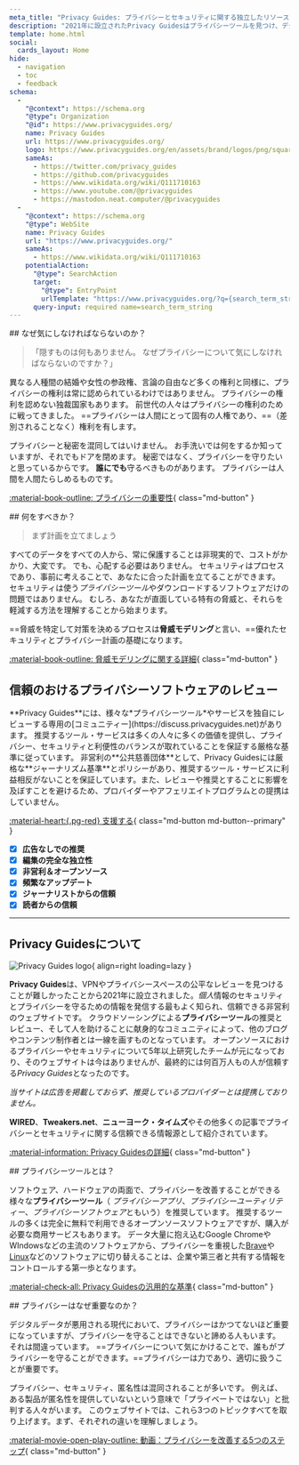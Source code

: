 ```yaml
---
meta_title: "Privacy Guides: プライバシーとセキュリティに関する独立したリソース"
description: "2021年に設立されたPrivacy Guidesはプライバシーツールを見つけ、デジタルライフの保護について学ぶことのできる、最もよく知られた信頼できる非営利のリソースです。"
template: home.html
social:
  cards_layout: Home
hide:
  - navigation
  - toc
  - feedback
schema:
  - 
    "@context": https://schema.org
    "@type": Organization
    "@id": https://www.privacyguides.org/
    name: Privacy Guides
    url: https://www.privacyguides.org/
    logo: https://www.privacyguides.org/en/assets/brand/logos/png/square/pg-yellow.png
    sameAs:
      - https://twitter.com/privacy_guides
      - https://github.com/privacyguides
      - https://www.wikidata.org/wiki/Q111710163
      - https://www.youtube.com/@privacyguides
      - https://mastodon.neat.computer/@privacyguides
  - 
    "@context": https://schema.org
    "@type": WebSite
    name: Privacy Guides
    url: "https://www.privacyguides.org/"
    sameAs:
      - https://www.wikidata.org/wiki/Q111710163
    potentialAction:
      "@type": SearchAction
      target:
        "@type": EntryPoint
        urlTemplate: "https://www.privacyguides.org/?q={search_term_string}"
      query-input: required name=search_term_string
---
```


<!-- markdownlint-disable -->
<div class="grid" markdown>
<div markdown>
## なぜ気にしなければならないのか？

> 「隠すものは何もありません。 なぜプライバシーについて気にしなければならないのですか？」

異なる人種間の結婚や女性の参政権、言論の自由など多くの権利と同様に、プライバシーの権利は常に認められているわけではありません。 プライバシーの権利を認めない独裁国家もあります。 前世代の人々はプライバシーの権利のために戦ってきました。 ==プライバシーは人間にとって固有の人権であり、==（差別されることなく）権利を有します。

プライバシーと秘密を混同してはいけません。 お手洗いでは何をするか知っていますが、それでもドアを閉めます。 秘密ではなく、プライバシーを守りたいと思っているからです。 **誰にでも**守るべきものがあります。 プライバシーは人間を人間たらしめるものです。

[:material-book-outline: プライバシーの重要性](basics/why-privacy-matters.md){ class="md-button" }
</div>

<div markdown>
## 何をすべきか？

> まず計画を立てましょう

すべてのデータをすべての人から、常に保護することは非現実的で、コストがかかり、大変です。 でも、心配する必要はありません。 セキュリティはプロセスであり、事前に考えることで、あなたに合った計画を立てることができます。 セキュリティは使う*プライバシーツール*やダウンロードするソフトウェアだけの問題ではありません。 むしろ、あなたが直面している特有の脅威と、それらを軽減する方法を理解することから始まります。

==脅威を特定して対策を決めるプロセスは**脅威モデリング**と言い、==優れたセキュリティとプライバシー計画の基礎になります。

[:material-book-outline: 脅威モデリングに関する詳細](basics/threat-modeling.md){ class="md-button" }
</div>
</div>

## 信頼のおけるプライバシーソフトウェアのレビュー

<div class="grid" markdown>

<div markdown>
**Privacy Guides**には、様々な*プライバシーツール*やサービスを独自にレビューする専用の[コミュニティー](https://discuss.privacyguides.net)があります。 推奨するツール・サービスは多くの人々に多くの価値を提供し、プライバシー、セキュリティと利便性のバランスが取れていることを保証する厳格な基準に従っています。 非営利の**公共慈善団体**として、Privacy Guidesには厳格な**ジャーナリズム基準**とポリシーがあり、推奨するツール・サービスに利益相反がないことを保証しています。また、レビューや推奨とすることに影響を及ぼすことを避けるため、プロバイダーやアフェリエイトプログラムとの提携はしていません。

[:material-heart:{.pg-red} 支援する](about/donate.md){ class="md-button md-button--primary" }

</div>

- [x] **広告なしでの推奨**
- [x] **編集の完全な独立性**
- [x] **非営利＆オープンソース**
- [x] **頻繁なアップデート**
- [x] **ジャーナリストからの信頼**
- [x] **読者からの信頼**

</div>

---

## Privacy Guidesについて

![Privacy Guides logo](assets/brand/logos/png/square/pg-yellow.png){ align=right loading=lazy }

**Privacy Guides**は、VPNやプライバシースペースの公平なレビューを見つけることが難しかったことから2021年に設立されました。*個人*情報のセキュリティとプライバシーを守るための情報を発信する最もよく知られ、信頼できる非営利のウェブサイトです。 クラウドソーシングによる**プライバシーツール**の推奨とレビュー、そして人を助けることに献身的なコミュニティによって、他のブログやコンテンツ制作者とは一線を画すものとなっています。 オープンソースにおけるプライバシーやセキュリティについて5年以上研究したチームが元になっており、そのウェブサイトは今はありませんが、最終的には何百万人もの人が信頼する*Privacy Guides*となったのです。

*当サイトは広告を掲載しておらず、推奨しているプロバイダーとは提携しておりません。*

**WIRED**、**Tweakers.net**、**ニューヨーク・タイムズ**やその他多くの記事でプライバシーとセキュリティに関する信頼できる情報源として紹介されています。

[:material-information: Privacy Guidesの詳細](about.md){ class="md-button" }

<div class="grid" markdown>
<div markdown>
## プライバシーツールとは？

ソフトウェア、ハードウェアの両面で、プライバシーを改善することができる様々な**プライバシーツール**（ *プライバシーアプリ*、*プライバシーユーティリティー*、*プライバシーソフトウェア*ともいう）を推奨しています。 推奨するツールの多くは完全に無料で利用できるオープンソースソフトウェアですが、購入が必要な商用サービスもあります。 データ大量に抱え込むGoogle ChromeやWIndowsなどの主流のソフトウェアから、プライバシーを重視した[Brave](desktop-browsers.md#brave)や[Linux](desktop.md)などのソフトウェアに切り替えることは、企業や第三者と共有する情報をコントロールする第一歩となります。

[:material-check-all: Privacy Guidesの汎用的な基準](about/criteria.md){ class="md-button" }
</div>

<div markdown>
## プライバシーはなぜ重要なのか？

デジタルデータが悪用される現代において、プライバシーはかつてないほど重要になっていますが、プライバシーを守ることはできないと諦める人もいます。 それは間違っています。 ==プライバシーについて気にかけることで、誰もがプライバシーを守ることができます。==プライバシーは力であり、適切に扱うことが重要です。

プライバシー、セキュリティ、匿名性は混同されることが多いです。 例えば、ある製品が匿名性を提供していないという意味で「プライベートではない」と批判する人々がいます。 このウェブサイトでは、これら3つのトピックすべてを取り上げます。まず、それぞれの違いを理解しましょう。

[:material-movie-open-play-outline: 動画：プライバシーを改善する5つのステップ](https://www.privacyguides.org/videos/2025/02/14/5-easy-steps-to-protect-yourself-online/){ class="md-button" }
</div>
</div>

